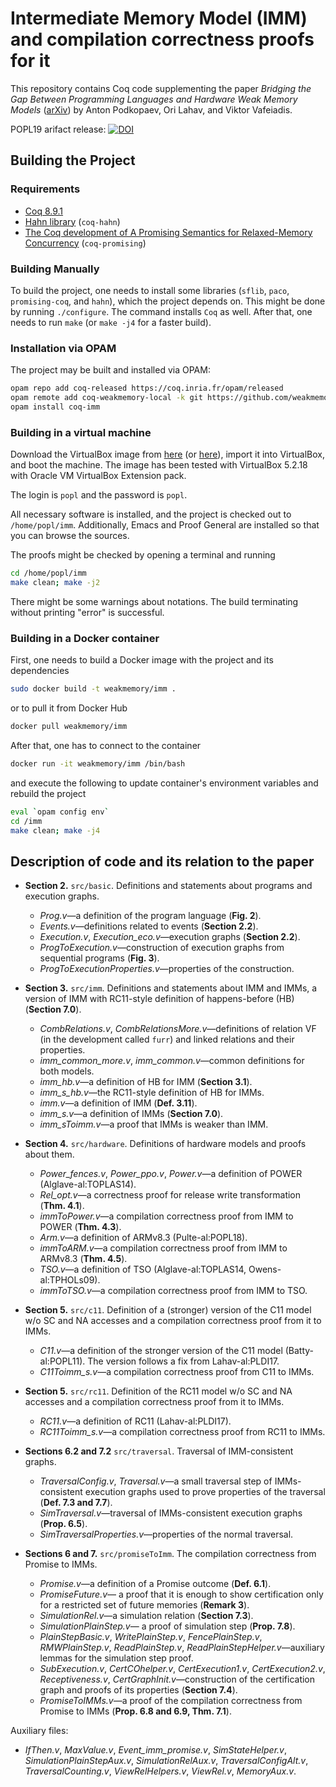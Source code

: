 # Intermediate Memory Model (IMM) and compilation correctness proofs for it

This repository contains Coq code supplementing the paper *Bridging the Gap Between Programming Languages and Hardware Weak Memory Models*
([arXiv](https://arxiv.org/abs/1807.07892)) by Anton Podkopaev, Ori Lahav, and Viktor Vafeiadis.

POPL19 arifact release: [![DOI](https://zenodo.org/badge/DOI/10.5281/zenodo.1484024.svg)](https://doi.org/10.5281/zenodo.1484024)

## Building the Project

### Requirements
* [Coq 8.9.1](https://coq.inria.fr)
* [Hahn library](https://github.com/vafeiadis/hahn) (`coq-hahn`)
* [The Coq development of A Promising Semantics for Relaxed-Memory Concurrency](https://github.com/anlun/promising-coq/tree/opam_red) (`coq-promising`)

### Building Manually

To build the project, one needs to install some libraries (`sflib`, `paco`, `promising-coq`, and `hahn`), which the project
depends on. This might be done by running `./configure`.
The command installs `Coq` as well. After that, one needs to run `make` (or `make -j4` for a faster build).

### Installation via OPAM
The project may be built and installed via OPAM:
```bash
opam repo add coq-released https://coq.inria.fr/opam/released
opam remote add coq-weakmemory-local -k git https://github.com/weakmemory/local-coq-opam-archive
opam install coq-imm
```

### Building in a virtual machine
Download the VirtualBox image from [here](http://plv.mpi-sws.org/imm/popl19-imm-artifact.ova) (or [here](http://podkopaev.net/popl19-imm-artifact)),
import it into VirtualBox, and boot the machine.
The image has been tested with VirtualBox 5.2.18 with Oracle VM VirtualBox Extension pack.

The login is `popl` and the password is `popl`.

All necessary software is installed, and the project is checked out to `/home/popl/imm`.
Additionally, Emacs and Proof General are installed so that you can browse the sources.

The proofs might be checked by opening a terminal and running
```bash
cd /home/popl/imm
make clean; make -j2
```
There might be some warnings about notations. The build terminating without printing "error" is successful.

### Building in a Docker container
First, one needs to build a Docker image with the project and its dependencies
```bash
sudo docker build -t weakmemory/imm .
```
or to pull it from Docker Hub
```bash
docker pull weakmemory/imm
```
After that, one has to connect to the container

```bash
docker run -it weakmemory/imm /bin/bash
```
and execute the following to update container's environment variables
and rebuild the project
```bash
eval `opam config env`
cd /imm
make clean; make -j4
```

## Description of code and its relation to the paper
* **Section 2.** `src/basic`. Definitions and statements about programs and execution graphs.
  - *Prog.v*—a definition of the program language (**Fig. 2**).
  - *Events.v*—definitions related to events (**Section 2.2**).
  - *Execution.v*, *Execution\_eco.v*—execution graphs (**Section 2.2**).
  - *ProgToExecution.v*—construction of execution graphs from sequential programs (**Fig. 3**).
  - *ProgToExecutionProperties.v*—properties of the construction.

* **Section 3.** `src/imm`. Definitions and statements about IMM
and IMMs, a version of IMM with RC11-style definition of happens-before (HB) (**Section 7.0**).
  - *CombRelations.v*, *CombRelationsMore.v*—definitions of relation VF (in the development called `furr`)
     and linked relations and their properties.
  - *imm\_common\_more.v*, *imm\_common.v*—common definitions for both models.
  - *imm\_hb.v*—a definition of HB for IMM (**Section 3.1**).
  - *imm\_s\_hb.v*—the RC11-style definition of HB for IMMs.
  - *imm.v*—a definition of IMM (**Def. 3.11**).
  - *imm\_s.v*—a definition of IMMs (**Section 7.0**).
  - *imm\_sToimm.v*—a proof that IMMs is weaker than IMM.

* **Section 4.** `src/hardware`. Definitions of hardware models and proofs about them.
  - *Power\_fences.v*,
    *Power\_ppo.v*,
    *Power.v*—a definition of POWER (Alglave-al:TOPLAS14).
  - *Rel\_opt.v*—a correctness proof for release write transformation (**Thm. 4.1**).
  - *immToPower.v*—a compilation correctness proof from IMM to POWER (**Thm. 4.3**).
  - *Arm.v*—a definition of ARMv8.3 (Pulte-al:POPL18).
  - *immToARM.v*—a compilation correctness proof from IMM to ARMv8.3 (**Thm. 4.5**).
  - *TSO.v*—a definition of TSO (Alglave-al:TOPLAS14, Owens-al:TPHOLs09).
  - *immToTSO.v*—a compilation correctness proof from IMM to TSO.

* **Section 5.** `src/c11`. Definition of a (stronger) version of the C11 model w/o SC and NA accesses and a compilation correctness proof from it to IMMs.
  - *C11.v*—a definition of the stronger version of the C11 model (Batty-al:POPL11). The version follows a fix from Lahav-al:PLDI17.
  - *C11Toimm\_s.v*—a compilation correctness proof from C11 to IMMs.

* **Section 5.** `src/rc11`. Definition of the RC11 model w/o SC and NA accesses and a compilation correctness proof from it to IMMs.
  - *RC11.v*—a definition of RC11 (Lahav-al:PLDI17).
  - *RC11Toimm\_s.v*—a compilation correctness proof from RC11 to IMMs.
  
* **Sections 6.2 and 7.2** `src/traversal`. Traversal of IMM-consistent graphs.
  - *TraversalConfig.v*, *Traversal.v*—a small traversal step of IMMs-consistent execution graphs
      used to prove properties of the traversal (**Def. 7.3 and 7.7**).
  - *SimTraversal.v*—traversal of IMMs-consistent execution graphs (**Prop. 6.5**).
  - *SimTraversalProperties.v*—properties of the normal traversal.

* **Sections 6 and 7.** `src/promiseToImm`. The compilation correctness from Promise to IMMs.
  - *Promise.v*—a definition of a Promise outcome (**Def. 6.1**).
  - *PromiseFuture.v*— a proof that it is enough to show certification
    only for a restricted set of future memories (**Remark 3**).
  - *SimulationRel.v*—a simulation relation (**Section 7.3**).
  - *SimulationPlainStep.v*— a proof of simulation step (**Prop. 7.8**).
  - *PlainStepBasic.v*,
    *WritePlainStep.v*,
    *FencePlainStep.v*,
    *RMWPlainStep.v*,
    *ReadPlainStep.v*,
    *ReadPlainStepHelper.v*—auxiliary lemmas for the simulation step proof.
  - *SubExecution.v*,
    *CertCOhelper.v*,
    *CertExecution1.v*,
    *CertExecution2.v*,
    *Receptiveness.v*, *CertGraphInit.v*—construction of the certification graph and proofs of its properties (**Section 7.4**).
  - *PromiseToIMMs.v*—a proof of the compilation correctness from Promise to IMMs (**Prop. 6.8 and 6.9, Thm. 7.1**).

Auxiliary files:
- *IfThen.v*,
*MaxValue.v*,
*Event\_imm\_promise.v*,
*SimStateHelper.v*,
*SimulationPlainStepAux.v*,
*SimulationRelAux.v*,
*TraversalConfigAlt.v*,
*TraversalCounting.v*,
*ViewRelHelpers.v*,
*ViewRel.v*,
*MemoryAux.v*.
